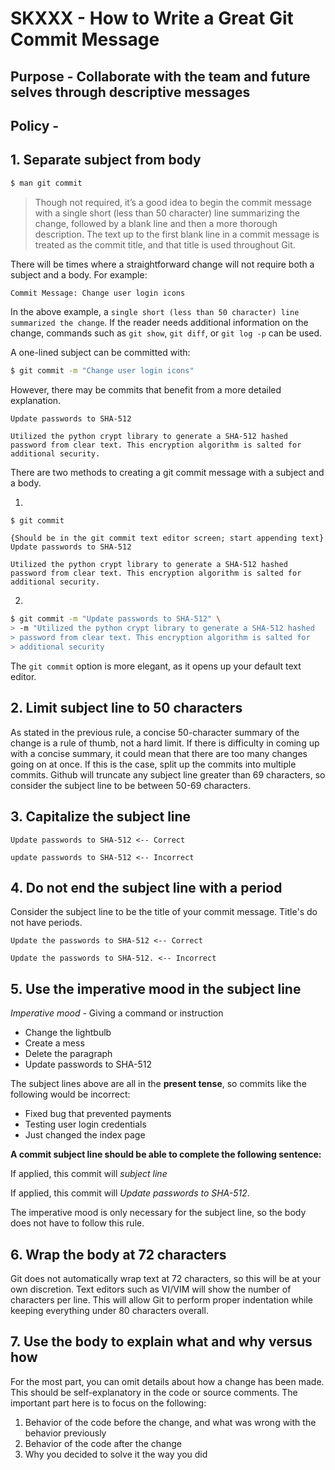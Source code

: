 # SKXXX - How to Write a Great Git Commit Message
## Purpose - Collaborate with the team and future selves through descriptive messages
## Policy - 

## 1. Separate subject from body
```bash
$ man git commit
```
> Though not required, it’s a good idea to begin the commit message with a single
short (less than 50 character) line summarizing the change, followed by a blank line
and then a more thorough description. The text up to the first blank line in a
commit message is treated as the commit title, and that title is used throughout
Git.

There will be times where a straightforward change will not require both a subject and a body.  For example:

```
Commit Message: Change user login icons
```

In the above example, a `single short (less than 50 character) line summarized the change`. If the reader needs additional information on the change, commands such as `git show`, `git diff`, or `git log -p` can be used.

A one-lined subject can be committed with:

```bash
$ git commit -m "Change user login icons"
```

However, there may be commits that benefit from a more detailed explanation.

```
Update passwords to SHA-512

Utilized the python crypt library to generate a SHA-512 hashed
password from clear text. This encryption algorithm is salted for
additional security.
```

There are two methods to creating a git commit message with a subject and a body.

1. 

```bash
$ git commit
```
```
{Should be in the git commit text editor screen; start appending text}
Update passwords to SHA-512

Utilized the python crypt library to generate a SHA-512 hashed
password from clear text. This encryption algorithm is salted for
additional security.
```

2. 

```bash
$ git commit -m "Update passwords to SHA-512" \
> -m "Utilized the python crypt library to generate a SHA-512 hashed
> password from clear text. This encryption algorithm is salted for
> additional security
```

The `git commit` option is more elegant, as it opens up your default text editor.

## 2. Limit subject line to 50 characters
As stated in the previous rule, a concise 50-character summary of the change is a rule of thumb, not a hard limit. If there is difficulty in coming up with a concise summary, it could mean that there are too many changes going on at once. If this is the case, split up the commits into multiple commits. Github will truncate any subject line greater than 69 characters, so consider the subject line to be between 50-69 characters.

## 3. Capitalize the subject line
```
Update passwords to SHA-512 <-- Correct
```
```
update passwords to SHA-512 <-- Incorrect
```

## 4. Do not end the subject line with a period
Consider the subject line to be the title of your commit message. Title's do not have periods.
```
Update the passwords to SHA-512 <-- Correct
```
```
Update the passwords to SHA-512. <-- Incorrect
```

## 5. Use the imperative mood in the subject line
_Imperative mood_ - Giving a command or instruction

* Change the lightbulb
* Create a mess
* Delete the paragraph
* Update passwords to SHA-512

The subject lines above are all in the **present tense**, so commits like the following would be incorrect:

* Fixed bug that prevented payments
* Testing user login credentials
* Just changed the index page

**A commit subject line should be able to complete the following sentence:**

If applied, this commit will _subject line_

If applied, this commit will _Update passwords to SHA-512_.

The imperative mood is only necessary for the subject line, so the body does not have to follow this rule.

## 6. Wrap the body at 72 characters
Git does not automatically wrap text at 72 characters, so this will be at your own discretion. Text editors such as VI/VIM will show the number of characters per line. This will allow Git to perform proper indentation while keeping everything under 80 characters overall.

## 7. Use the body to explain what and why versus how
For the most part, you can omit details about how a change has been made. This should be self-explanatory in the code or source comments. The important part here is to focus on the following:

1. Behavior of the code before the change, and what was wrong with the behavior previously
2. Behavior of the code after the change
3. Why you decided to solve it the way you did

